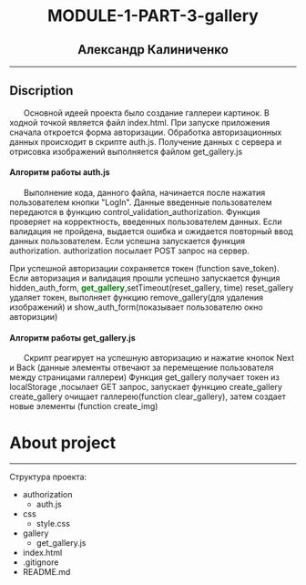   <h1 align="center">MODULE-1-PART-3-gallery</h1>
   <h2 align="center">Александр Калиниченко</h2> 
<hr />
<h2> Discription</h2>
  <p style="text-indent: 25px;">Основной идеей проекта было создание галлереи картинок.
  В ходной точкой является файл index.html. 
  При запуске приложения сначала откроется форма авторизации. 
  Обработка авторизационных данных происходит в скрипте auth.js. 
  Получение данных с сервера и отрисовка изображений выполняется файлом get_gallery.js</p>

   <h4> Алгоритм работы auth.js</h4>
<p style="text-indent: 25px;">Выполнение кода, данного файла, начинается после нажатия пользователем кнопки "LogIn".
Данные введенные пользователем  передаются в функцию control_validation_authorization. 
Функция проверяет на корректность, введенных пользователем данных. Если валидация не пройдена, выдается ошибка и ожидается повторный ввод данных пользователем.
Если успешна запускается функция authorization. authorization посылает POST запрос на сервер. 
<br/>

При успешной авторизации сохраняется токен (function save_token). 
Если авторизация и валидация прошли успешно запускается фунция  hidden_auth_form, <strong style="color:green;">get_gallery</strong>,setTimeout(reset_gallery, time)
reset_gallery удаляет токен, выполняет функцию remove_gallery(для удаления изображений) и show_auth_form(показывает пользователю окно авторизции)</p>

 <h4>Алгоритм работы get_gallery.js</h4>
 <p style="text-indent: 25px;">Скрипт реагирует на успешную авторизацию и нажатие кнопок Next и Back (данные элементы отвечают за перемещение пользователя между страницами галлереи) 
Функция get_gallery получает токен из localStorage ,посылает GET запрос, запускает функцию create_gallery
create_gallery очищает галлерею(function clear_gallery), затем создает новые элементы (function create_img)
</p>

<h1>About project</h1>
<hr/>
Структура проекта:
<ul>
<li>authorization
<ul><li>auth.js</li></ul></li>
<li>css
<ul><li>style.css</li></ul></li>
<li>gallery
<ul><li>get_gallery.js</li></ul></li>
<li>index.html</li>
<li>.gitignore</li>
<li>README.md</li>
</ul>